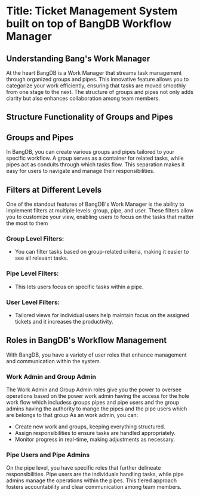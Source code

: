 #  Title: Ticket Management System built on top of BangDB Workflow Manager

## Understanding Bang's Work Manager
  At the heart BangDB is a Work Manager that streams task management through organized groups and pipes. This innovative feature allows you to categorize your work efficiently, 
  ensuring that tasks are moved smoothly from one stage to the next. The structure of groups and pipes not only adds clarity but also enhances collaboration among team members.

## Structure Functionality of Groups and Pipes

## Groups and Pipes
  In BangDB, you can create various groups and pipes tailored to your specific workflow. A group serves as a container for related tasks, while pipes act as conduits through which tasks flow. 
  This separation makes it easy for users to navigate and manage their responsibilities.

## Filters at Different Levels
  One of the standout features of BangDB's Work Manager is the ability to implement filters at multiple levels: group, pipe, and user. 
  These filters allow you to customize your view, enabling users to focus on the tasks that matter the most to them
  
### Group Level Filters:
  + You can filter tasks based on group-related criteria, making it easier to see all relevant tasks.
### Pipe Level Filters: 
 +  This lets users focus on specific tasks within a pipe.
### User Level Filters:
 + Tailored views for individual users help maintain focus on the assigned tickets and it increases the productivity.

## Roles in BangDB's Workflow Management
With BangDB, you have a variety of user roles that enhance management and communication within the system.

### Work Admin and Group Admin
The Work Admin and Group Admin roles give you the power to oversee operations based on the power work admin having the access for the hole work flow which includess groups pipes and pipe users 
and the group admins having the authority to mange the pipes and the pipe users which are belongs to that group 
As an work admin, you can:
+ Create new work and groups, keeping everything structured.
+ Assign responsibilities to ensure tasks are handled appropriately.
+ Monitor progress in real-time, making adjustments as necessary.

### Pipe Users and Pipe Admins
On the pipe level, you have specific roles that further delineate responsibilities. Pipe users are the individuals handling tasks, 
while pipe admins manage the operations within the pipes. This tiered approach fosters accountability and clear communication among team members.










